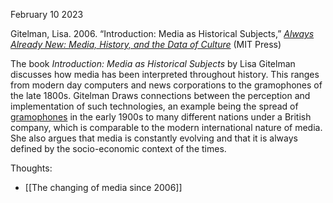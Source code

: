 February 10 2023

Gitelman, Lisa. 2006. “Introduction: Media as Historical Subjects,” [_Always Already New: Media, History, and the Data of Culture_](http://web.mit.edu/uricchio/Public/television/Gitelman.pdf) (MIT Press)

The book _Introduction: Media as Historical Subjects_ by Lisa Gitelman discusses how media has been interpreted throughout history. This ranges from modern day computers and news corporations to the gramophones of the late 1800s. Gitelman Draws connections between the perception and implementation of such technologies, an example being the spread of [gramophones](https://www.britannica.com/technology/gramophone-phonograph) in the early 1900s to many different nations under a British company, which is comparable to the modern international nature of media. She also argues that media is constantly evolving and that it is always defined by the socio-economic context of the times.

Thoughts:<br>
- [[The changing of media since 2006]]<br>
